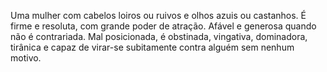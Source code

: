 Uma mulher com cabelos loiros ou ruivos e olhos azuis ou castanhos. É firme e
resoluta, com grande poder de atração. Afável e generosa quando não é
contrariada. Mal posicionada, é obstinada, vingativa, dominadora, tirânica e
capaz de virar-se subitamente contra alguém sem nenhum motivo.

